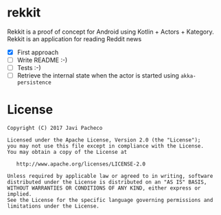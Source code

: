 # rekkit

Rekkit is a proof of concept for Android using Kotlin + Actors + Kategory. Rekkit is an application for reading Reddit news

- [X] First approach
- [ ] Write README :-)
- [ ] Tests :-)
- [ ] Retrieve the internal state when the actor is started using `akka-persistence` 

# License

    Copyright (C) 2017 Javi Pacheco

    Licensed under the Apache License, Version 2.0 (the "License");
    you may not use this file except in compliance with the License.
    You may obtain a copy of the License at

       http://www.apache.org/licenses/LICENSE-2.0

    Unless required by applicable law or agreed to in writing, software
    distributed under the License is distributed on an "AS IS" BASIS,
    WITHOUT WARRANTIES OR CONDITIONS OF ANY KIND, either express or implied.
    See the License for the specific language governing permissions and
    limitations under the License.
